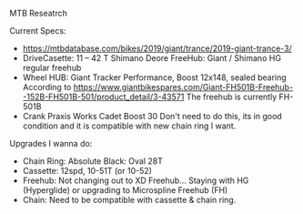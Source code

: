 MTB Reseatrch

Current Specs:
* https://mtbdatabase.com/bikes/2019/giant/trance/2019-giant-trance-3/
* DriveCasette:
	11 – 42 T Shimano Deore
	FreeHub: Giant / Shimano HG regular freehub
* Wheel HUB:
	Giant Tracker Performance, Boost 12x148, sealed bearing
	According to https://www.giantbikespares.com/Giant-FH501B-Freehub--152B-FH501B-501/product_detail/3-43571
	The freehub is currently FH-501B
* Crank
	Praxis Works Cadet Boost 30
	Don't need to do this, its in good condition and it is compatible with new chain ring I want.


Upgrades I wanna do:
* Chain Ring:
	Absolute Black: Oval 28T
* Cassette:
	12spd, 10-51T (or 10-52)
* Freehub:
	Not changing out to XD Freehub…
	Staying with HG (Hyperglide) or upgrading to Microspline Freehub (FH)
* Chain:
	Need to be compatible with cassette & chain ring.
